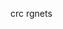 crc rgnets

<!---
crc-rgnets/crc-rgnets is a ✨ special ✨ repository because its `README.md` (this file) appears on your GitHub profile.
You can click the Preview link to take a look at your changes.
--->
